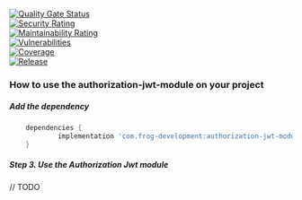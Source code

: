 [![Quality Gate Status](https://sonarcloud.io/api/project_badges/measure?project=FrogDevelopment_authorization-jwt-module&metric=alert_status)](https://sonarcloud.io/dashboard?id=FrogDevelopment_authorization-jwt-module)  
[![Security Rating](https://sonarcloud.io/api/project_badges/measure?project=FrogDevelopment_authorization-jwt-module&metric=security_rating)](https://sonarcloud.io/dashboard?id=FrogDevelopment_authorization-jwt-module)  
[![Maintainability Rating](https://sonarcloud.io/api/project_badges/measure?project=FrogDevelopment_authorization-jwt-module&metric=sqale_rating)](https://sonarcloud.io/dashboard?id=FrogDevelopment_authorization-jwt-module)  
[![Vulnerabilities](https://sonarcloud.io/api/project_badges/measure?project=FrogDevelopment_authorization-jwt-module&metric=vulnerabilities)](https://sonarcloud.io/dashboard?id=FrogDevelopment_authorization-jwt-module)  
[![Coverage](https://sonarcloud.io/api/project_badges/measure?project=FrogDevelopment_authorization-jwt-module&metric=coverage)](https://sonarcloud.io/dashboard?id=FrogDevelopment_authorization-jwt-module)  
[![Release](https://jitpack.io/v/com.frog-development/authorization-jwt-module.svg)](https://jitpack.io/#com.frog-development/authorization-jwt-module)

### How to use the authorization-jwt-module on your project
##### Add the dependency
```groovy
	dependencies {
	        implementation 'com.frog-development:authorization-jwt-module:1.4.1'
	}
```
##### Step 3. Use the Authorization Jwt module
// TODO
